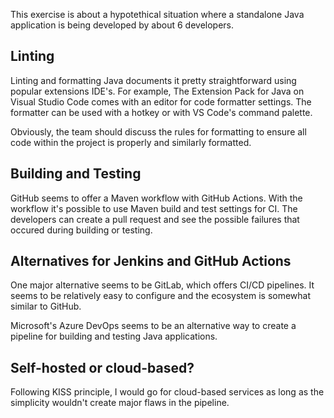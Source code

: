 This exercise is about a hypotethical situation where a standalone Java application is being developed by about 6 developers.

## Linting

Linting and formatting Java documents it pretty straightforward using popular extensions IDE's. For example, The Extension Pack for Java on Visual Studio Code comes with an editor for code formatter settings. The formatter can be used with a hotkey or with VS Code's command palette.

Obviously, the team should discuss the rules for formatting to ensure all code within the project is properly and similarly formatted.

## Building and Testing

GitHub seems to offer a Maven workflow with GitHub Actions. With the workflow it's possible to use Maven build and test settings for CI. The developers can create a pull request and see the possible failures that occured during building or testing.

## Alternatives for Jenkins and GitHub Actions

One major alternative seems to be GitLab, which offers CI/CD pipelines. It seems to be relatively easy to configure and the ecosystem is somewhat similar to GitHub.

Microsoft's Azure DevOps seems to be an alternative way to create a pipeline for building and testing Java applications.

## Self-hosted or cloud-based?

Following KISS principle, I would go for cloud-based services as long as the simplicity wouldn't create major flaws in the pipeline.
